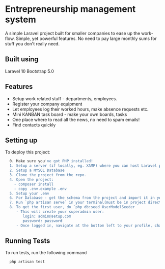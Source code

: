 
# Entrepreneurship management system

A simple Laravel project built for smaller companies to ease up the work-flow. Simple, yet 
powerful features. No need to pay large monthly sums for stuff you don't really need.

## Built using
Laravel 10
Bootstrap 5.0


## Features

- Setup work related stuff - departments, employees.
- Register your company equipment
- Let employees log their worked hours, make absence requests etc.
- Mini KANBAN task  board - make your own boards, tasks
- One place where to read all the news, no need to spam emails!
- Find contacts quickly


## Setting up

To deploy this project:

```bash
  0. Make sure you've got PHP installed!
  1. Setup a server (if locally, eg. XAMP) where you can host Laravel projects
  2. Setup a MYSQL Database
  3. Clone the project from the repo.
  4. Open the project:
    - composer install
    - copy .env.example .env
  5. Setup your .env
  6. For Database - get the schema from the project and import it in your Database
  7. Run `php artisan serve` in your terminal(must be in project directory).
  8. To get the first user, do `php db:seed UserModelSeeder 
     - This will create your superadmin user: 
        login: admin@setup.com 
        password: password
     - Once logged in, navigate at the bottom left to your profile, change the password!!!

```


## Running Tests

To run tests, run the following command

```bash
  php artisan test
```

